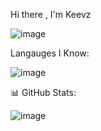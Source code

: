Hi there , I'm Keevz

![image](https://user-images.githubusercontent.com/121359424/220182304-238c4b57-7bc3-4fd7-95e2-f763f43c0407.png)



Langauges I Know:

![image](https://user-images.githubusercontent.com/121359424/212104561-f846d5f7-c783-4d32-9688-d4a1f2262d69.png) 

📊 GitHub Stats: 

![image](https://user-images.githubusercontent.com/121359424/212104643-03e82be9-07b0-4146-b3a3-947b29fb6700.png)

